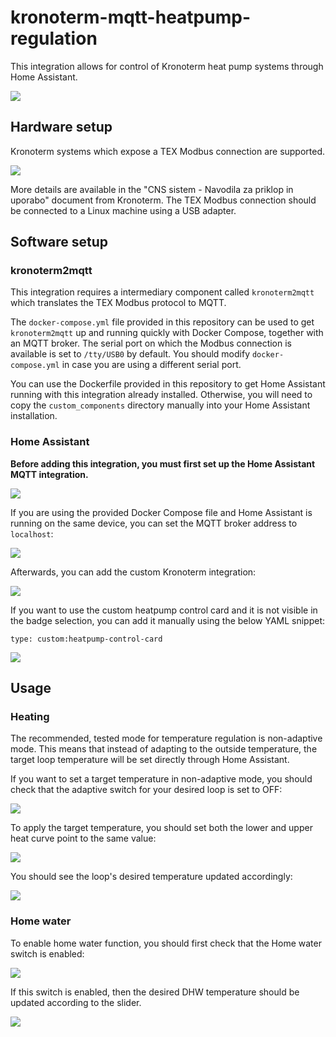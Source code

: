 # kronoterm-mqtt-heatpump-regulation

This integration allows for control of Kronoterm heat pump systems through Home Assistant.

![](./docs/control.png)

## Hardware setup

Kronoterm systems which expose a TEX Modbus connection are supported.

![](./docs/priklop.png)

More details are available in the "CNS sistem - Navodila za priklop in uporabo" document from Kronoterm.
The TEX Modbus connection should be connected to a Linux machine using a USB adapter.

## Software setup

### kronoterm2mqtt

This integration requires a intermediary component called `kronoterm2mqtt` which translates the TEX Modbus protocol to MQTT.

The `docker-compose.yml` file provided in this repository can be used to get `kronoterm2mqtt` up and running quickly with Docker Compose, together with an MQTT broker. The serial port on which the Modbus connection is available is set to `/tty/USB0` by default. You should modify `docker-compose.yml` in case you are using a different serial port.

You can use the Dockerfile provided in this repository to get Home Assistant running with this integration already installed. Otherwise, you will need to copy the `custom_components` directory manually into your Home Assistant installation.

### Home Assistant

**Before adding this integration, you must first set up the Home Assistant MQTT integration.**

![](./docs/add_mqtt.png)

If you are using the provided Docker Compose file and Home Assistant is running on the same device, you can set the MQTT broker address to `localhost`:

![](./docs/set_mqtt_broker.png)

Afterwards, you can add the custom Kronoterm integration:

![](./docs/add_kronoterm.png)

If you want to use the custom heatpump control card and it is not visible in the badge selection, you can add it manually using the below YAML snippet:

    type: custom:heatpump-control-card

![](./docs/add_control_card.png)

## Usage

### Heating

The recommended, tested mode for temperature regulation is non-adaptive mode. This means that instead of adapting to the outside temperature, the target loop temperature will be set directly through Home Assistant.

If you want to set a target temperature in non-adaptive mode, you should check that the adaptive switch for your desired loop is set to OFF:

![](./docs/adaptive.png)

To apply the target temperature, you should set both the lower and upper heat curve point to the same value:

![](./docs/lower_upper_point.png)

You should see the loop's desired temperature updated accordingly:

![](./docs/desired_temp.png)

### Home water

To enable home water function, you should first check that the Home water switch is enabled:

![](./docs/home_water_switch.png)

If this switch is enabled, then the desired DHW temperature should be updated according to the slider.

![](./docs/dhw_temp.png)